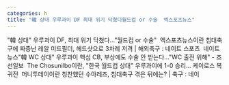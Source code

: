 ```yaml
---
categories: h
title: "韓 상대 우루과이 DF 최대 위기 닥쳤다월드컵 or 수술  엑스포츠뉴스"
---
```

"韓 상대" 우루과이 DF, 최대 위기 닥쳤다..."월드컵 or 수술"&nbsp;&nbsp;엑스포츠뉴스이란 침대축구에 짜증난 레알 미드필더, 헤드샷으로 3차례 저격 | 해외축구 : 네이트 스포츠&nbsp;&nbsp;네이트 뉴스"韓 WC 상대" 우루과이 핵심 CB, 부상에도 수술 안 받는다..."WC 출전 위해" - 조선일보&nbsp;&nbsp;The Chosunilbo이란, "한국 월드컵 상대" 우루과이에 1-0 승리... 케이로스 복귀전&nbsp;&nbsp;머니투데이이란 칭찬했던 수아레즈, 침대축구 겪은 뒤에는? | 축구 : 네이